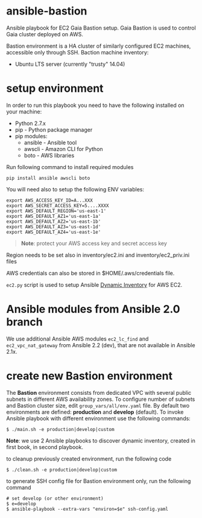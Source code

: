 # ansible-bastion
Ansible playbook for EC2 Gaia Bastion setup.
Gaia Bastion is used to control Gaia cluster deployed on AWS.

Bastion environment is a HA cluster of similarly configured EC2 machines, accessible only through SSH.
Baction machine inventory:
- Ubuntu LTS server (currently "trusty" 14.04)

# setup environment

In order to run this playbook you need to have the following installed on your machine:
- Python 2.7.x
- pip - Python package manager
- pip modules:
  - ansible - Ansible tool
  - awscli - Amazon CLI for Python
  - boto - AWS libraries

Run following command to install required modules
```
pip install ansible awscli boto
```

You will need also to setup the following ENV variables:
```
export AWS_ACCESS_KEY_ID=A...XXX
export AWS_SECRET_ACCESS_KEY=5....XXXX
export AWS_DEFAULT_REGION='us-east-1'
export AWS_DEFAULT_AZ1='us-east-1a'
export AWS_DEFAULT_AZ2='us-east-1b'
export AWS_DEFAULT_AZ3='us-east-1d'
export AWS_DEFAULT_AZ4='us-east-1e'

```
> **Note**: protect your AWS access key and secret access key

Region needs to be set also in inventory/ec2.ini and inventory/ec2_priv.ini files

AWS credentials can also be stored in $HOME/.aws/credentials file.

`ec2.py` script is used to setup Ansible [Dynamic Inventory](http://docs.ansible.com/ansible/intro_dynamic_inventory.html) for AWS EC2.

# Ansible modules from Ansible 2.0 branch

We use additional Ansible AWS modules `ec2_lc_find` and `ec2_vpc_nat_gateway` from Ansible 2.2 (dev), that are not available in Ansible 2.1x.

# create new Bastion environment

The **Bastion** environment consists from dedicated VPC with several public subnets in different AWS availability zones. To configure number of subnets and Bastion cluster size, edit `group_vars/all/env.yaml` file. By default two environments are defined: **production** and **develop** (default).
To invoke Ansible playbook with different environment use the following commands:

```
$ ./main.sh -e production|develop|custom
```

**Note**: we use 2 Ansible playbooks to discover dynamic inventory, created in first book, in second playbook.

to cleanup previously created environment, run the following code
```
$ ./clean.sh -e production|develop|custom
```

to generate SSH config file for Bastion environment only, run the following command
```
# set develop (or other environment)
$ e=develop
$ ansible-playbook --extra-vars "environ=$e" ssh-config.yaml
```
